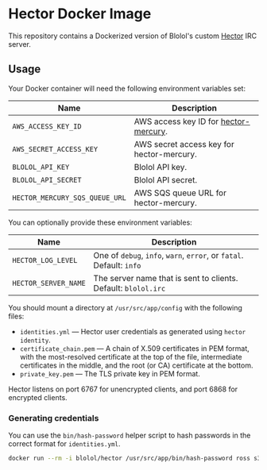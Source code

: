 # Hector Docker Image

This repository contains a Dockerized version of Blolol's custom [Hector](https://github.com/sstephenson/hector) IRC server.

## Usage

Your Docker container will need the following environment variables set:

| Name | Description |
|------|-------------|
| `AWS_ACCESS_KEY_ID` | AWS access key ID for [hector-mercury](https://github.com/raws/hector-mercury). |
| `AWS_SECRET_ACCESS_KEY` | AWS secret access key for hector-mercury. |
| `BLOLOL_API_KEY` | Blolol API key. |
| `BLOLOL_API_SECRET` | Blolol API secret. |
| `HECTOR_MERCURY_SQS_QUEUE_URL` | AWS SQS queue URL for hector-mercury. |

You can optionally provide these environment variables:

| Name | Description |
|------|-------------|
| `HECTOR_LOG_LEVEL` | One of `debug`, `info`, `warn`, `error`, or `fatal`. Default: `info` |
| `HECTOR_SERVER_NAME` | The server name that is sent to clients. Default: `blolol.irc` |

You should mount a directory at `/usr/src/app/config` with the following files:

* `identities.yml` — Hector user credentials as generated using `hector identity`.
* `certificate_chain.pem` — A chain of X.509 certificates in PEM format, with the most-resolved certificate at the top of the file, intermediate certificates in the middle, and the root (or CA) certificate at the bottom.
* `private_key.pem` — The TLS private key in PEM format.

Hector listens on port 6767 for unencrypted clients, and port 6868 for encrypted clients.

### Generating credentials

You can use the `bin/hash-password` helper script to hash passwords in the correct format for `identities.yml`.

```sh
docker run --rm -i blolol/hector /usr/src/app/bin/hash-password ross s3cr3t
```
